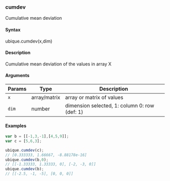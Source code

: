 ### cumdev

Cumulative mean deviation


#### Syntax

ubique.cumdev(x,dim)


#### Description

Cumulative mean deviation of the values in array X  



#### Arguments

|Params|Type|Description
|---------|----|-----------
|`x` | array/matrix | array or matrix of values
|`dim` | number | dimension selected, 1: column 0: row (def: 1)


#### Examples

```js
var b = [[-1,3,-1],[4,5,9]];
var c = [5,6,3];

ubique.cumdev(c);
// [0.333333, 1.66667, -8.88178e-16]
ubique.cumdev(b,0);
// [[-1.33333, 1.33333, 0], [-2, -3, 0]]
ubique.cumdev(b);
// [[-2.5, -1, -5], [0, 0, 0]]
```


